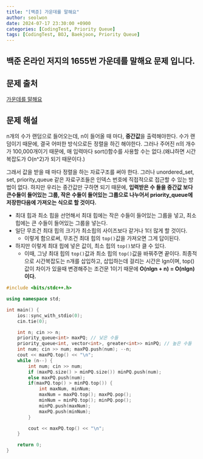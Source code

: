 ```yaml
---
title: "[백준] 가운데를 말해요"
author: seolwon
date: 2024-07-17 23:30:00 +0900
categories: [CodingTest, Priority Queue]
tags: [CodingTest, BOJ, Baekjoon, Priority Queue]
---
```


## 백준 온라인 저지의 1655번 가운데를 말해요 문제 입니다.

## 문제 출처
[가운데를 말해요](https://www.acmicpc.net/problem/1655)

## 문제 해설
n개의 수가 랜덤으로 들어오는데, n이 들어올 때 마다, **중간값**을 출력해야한다.
수가 랜덤이기 때문에, 결국 어떠한 방식으로든 정렬을 하긴 해야한다.
그러나 주어진 n의 개수가 100,000개이기 때문에, 매 입력마다 sort()함수를 사용할 수는 없다.(왜냐하면 시간복잡도가 O(n^2)가 되기 때문이다.)

그래서 값을 받을 때 마다 정렬을 하는 자료구조를 써야 한다. 
그러나 unordered_set, set, priority_queue 같은 자료구조들은 인덱스 번호에 직접적으로 접근할 수 있는 방법이 없다.
하지만 우리는 중간값만 구하면 되기 때문에,
**입력받은 수 들을 중간값 보다 큰수들이 들어있는 그룹, 작은 수들이 들어있는 그룹으로 나누어서 priority_queue에 저장한다음에 가져오는 식으로 할 것이다.**

- 최대 힙과 최소 힙을 선언해서 최대 힙에는 작은 수들이 들어있는 그룹을 넣고, 최소 힙에는 큰 수들이 들어있는 그룹을 넣는다.
- 일단 무조건 최대 힙의 크기가 최소힙의 사이즈보다 같거나 1더 많게 할 것이다.
	- 이렇게 함으로써, 무조건 최대 힙의 `top()`값을 가져오면 그게 답이된다.
- 하지만 이렇게 최대 힙에 넣은 값이, 최소 힙의 `top()`보다 클 수 있다.
	- 이때, 그냥 최대 힙의 `top()`값과 최소 힙의 `top()`값을 바꿔주면 끝이다.
최종적으로 시간복잡도는 n개를 삽입하고, 삽입하는데 걸리는 시간은 lgn이며, top()값이 차이가 있을때 변경해주는 조건문 1이기 때문에
**O(nlgn + n) = O(nlgn)이다.**

```cpp
#include <bits/stdc++.h>

using namespace std;

int main() {
	ios::sync_with_stdio(0);
	cin.tie(0);

	int n; cin >> n;
	priority_queue<int> maxPQ; // 낮은 수들
	priority_queue<int, vector<int>, greater<int>> minPQ; // 높은 수들
	int num; cin >> num; maxPQ.push(num); --n;
	cout << maxPQ.top() << "\n";
	while (n--) {
		int num; cin >> num;
		if (maxPQ.size() > minPQ.size()) minPQ.push(num);
		else maxPQ.push(num);
		if(maxPQ.top() > minPQ.top()) {
			int maxNum, minNum;
			maxNum = maxPQ.top(); maxPQ.pop();
			minNum = minPQ.top(); minPQ.pop();
			minPQ.push(maxNum);
			maxPQ.push(minNum);
		}

		cout << maxPQ.top() << "\n";
	}

	return 0;
}
```